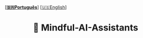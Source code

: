  \[**[🇧🇷Português](README.pt_BR.md)**\] \[[🇺🇸English](README.md)\]







# <p align="center">  💬 Mindful-AI-Assistants
